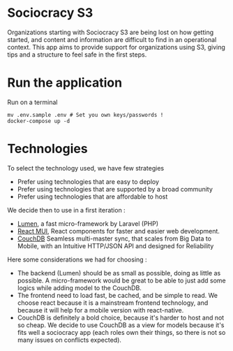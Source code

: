 # Sociocracy S3

Organizations starting with Sociocracy S3 are being lost on how getting started, and content and information are difficult to find in an operational context. This app aims to provide support for organizations using S3, giving tips and a structure to feel safe in the first steps.

# Run the application
Run on a terminal 
```
mv .env.sample .env # Set you own keys/passwords !
docker-compose up -d
```

# Technologies

To select the technology used, we have few strategies

* Prefer using technologies that are easy to deploy
* Prefer using technologies that are supported by a broad community
* Prefer using technologies that are affordable to host

We decide then to use in a first iteration : 

* [Lumen](https://lumen.laravel.com/), a fast micro-framework by Laravel (PHP)
* [React MUI](https://github.com/mui-org/material-ui/), React components for faster and easier web development. 
* [CouchDB](https://couchdb.apache.org/) Seamless multi-master sync, that scales from Big Data to Mobile, with an Intuitive HTTP/JSON API and designed for Reliability

Here some considerations we had for choosing : 

* The backend (Lumen) should be as small as possible, doing as little as possible. A micro-framework would be great to be able to just add some logics while adding model to the CouchDB. 
* The frontend need to load fast, be cached, and be simple to read. We choose react because it is a mainstream frontend technology, and because it will help for a mobile version with react-native.
* CouchDB is definitely a bold choice, because it's harder to host and not so cheap. We decide to use CouchDB as a view for models because it's fits well a sociocracy app (each roles own their things, so there is not so many issues on conflicts expected). 